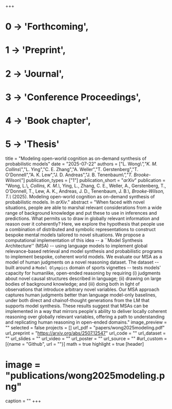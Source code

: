 +++
# 0 -> 'Forthcoming',
# 1 -> 'Preprint',
# 2 -> 'Journal',
# 3 -> 'Conference Proceedings',
# 4 -> 'Book chapter',
# 5 -> 'Thesis'

title = "Modeling open-world cognition as on-demand synthesis of probabilistic models"
date = "2025-07-22"
authors = ["L. Wong\\*","K. M. Collins\\*","L. Ying","C. E. Zhang","A. Weller","T. Gerstenberg","T. O'Donnell","A. K. Lew","J. D. Andreas","J. B. Tenenbaum\\*","T. Brooke-Wilson\\*"]
publication_types = ["1"]
publication_short = "_arXiv_"
publication = "Wong, L.\\*, Collins, K. M.\\*, Ying, L., Zhang, C. E., Weller, A., Gerstenberg, T., O'Donnell, T., Lew, A. K., Andreas, J. D., Tenenbaum, J. B.\\*, Brooke-Wilson, T.\\* (2025). Modeling open-world cognition as on-demand synthesis of probabilistic models. In _arXiv_."
abstract = "When faced with novel situations, people are able to marshal relevant considerations from a wide range of background knowledge and put these to use in inferences and predictions. What permits us to draw in globally relevant information and reason over it coherently? Here, we explore the hypothesis that people use a combination of distributed and symbolic representations to construct bespoke mental models tailored to novel situations. We propose a computational implementation of this idea -- a ``Model Synthesis Architecture'' (MSA) -- using language models to implement global relevance-based retrieval and model synthesis and probabilistic programs to implement bespoke, coherent world models. We evaluate our MSA as a model of human judgments on a novel reasoning dataset. The dataset -- built around a `Model Olympics` domain of sports vignettes -- tests models' capacity for humanlike, open-ended reasoning by requiring (i) judgments about novel causal structures described in language; (ii) drawing on large bodies of background knowledge; and (iii) doing both in light of observations that introduce arbitrary novel variables. Our MSA approach captures human judgments better than language model-only baselines, under both direct and chainof-thought generations from the LM that supports model synthesis. These results suggest that MSAs can be implemented in a way that mirrors people's ability to deliver locally coherent reasoning over globally relevant variables, offering a path to understanding and replicating human reasoning in open-ended domains."
image_preview = ""
selected = false
projects = []
url_pdf = "papers/wong2025modeling.pdf"
url_preprint = "https://arxiv.org/abs/2507.12547"
url_code = ""
url_dataset = ""
url_slides = ""
url_video = ""
url_poster = ""
url_source = ""
#url_custom = [{name = "Github", url = ""}]
math = true
highlight = true
[header]
# image = "publications/wong2025modeling.png"
caption = ""
+++
